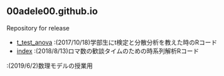 ## 00adele00.github.io

Repository for release

* [t_test_anova](https://00adele00.github.io/t_test_anova.html) :(2017/10/18)学部生にt検定と分散分析を教えた時のRコード
* [index](https://00adele00.github.io/index.html) :(2018/8/13)ロマ数の歓談タイムのための時系列解析Rコード

:(2019/6/2)数理モデルの授業用
